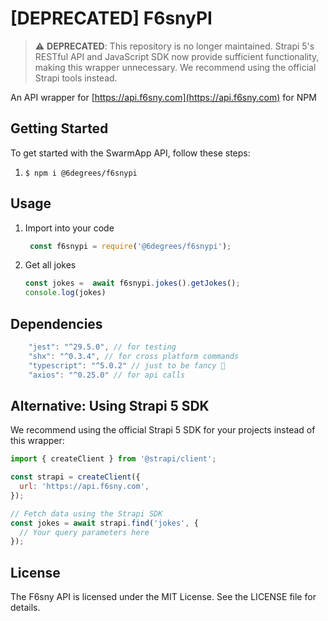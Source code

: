 # [DEPRECATED] F6snyPI

> ⚠️ **DEPRECATED**: This repository is no longer maintained. Strapi 5's RESTful API and JavaScript SDK now provide sufficient functionality, making this wrapper unnecessary. We recommend using the official Strapi tools instead.

An API wrapper for [https://api.f6sny.com](https://api.f6sny.com) for NPM

## Getting Started
To get started with the SwarmApp API, follow these steps:
1. `$ npm i @6degrees/f6snypi`

## Usage
1. Import into your code
   ```javascript
    const f6snypi = require('@6degrees/f6snypi');
    ```
2. Get all jokes
    ```javascript
    const jokes =  await f6snypi.jokes().getJokes();
    console.log(jokes)
    ```

## Dependencies
```javascript
    "jest": "^29.5.0", // for testing
    "shx": "^0.3.4", // for cross platform commands
    "typescript": "^5.0.2" // just to be fancy 💅
    "axios": "^0.25.0" // for api calls
```

## Alternative: Using Strapi 5 SDK
We recommend using the official Strapi 5 SDK for your projects instead of this wrapper:

```javascript
import { createClient } from '@strapi/client';

const strapi = createClient({
  url: 'https://api.f6sny.com',
});

// Fetch data using the Strapi SDK
const jokes = await strapi.find('jokes', {
  // Your query parameters here
});
```

## License
The F6sny API is licensed under the MIT License. See the LICENSE file for details.
